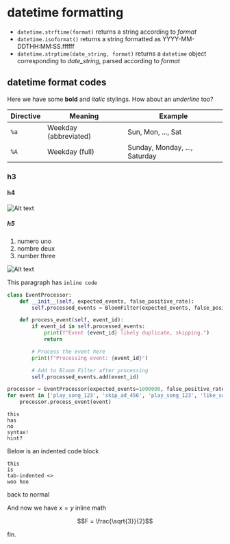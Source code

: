 # datetime formatting

* `datetime.strftime(format)` returns a string according to *format*
* `datetime.isoformat()` returns a string formatted as YYYY-MM-DDTHH:MM:SS.ffffff
* `datetime.strptime(date_string, format)` returns a `datetime` object corresponding to *date_string*, parsed according to *format*

## datetime format codes

Here we have some **bold** and *italic* stylings. How about an _underline_ too?

| Directive | Meaning               | Example                      |
|-----------|-----------------------|------------------------------|
| `%a`      | Weekday (abbreviated) | Sun, Mon, ..., Sat           |
| `%A`      | Weekday (full)        | Sunday, Monday, ..., Saturday|


### h3

#### h4

![Alt text]({attach}dog.png)


##### h5

1. numero uno
2. nombre deux
3. number three

![Alt text]({attach}slack.png)

This paragraph has `inline code`

```python
class EventProcessor:
    def __init__(self, expected_events, false_positive_rate):
        self.processed_events = BloomFilter(expected_events, false_positive_rate)

    def process_event(self, event_id):
        if event_id in self.processed_events:
            print(f"Event {event_id} likely duplicate, skipping.")
            return

        # Process the event here
        print(f"Processing event: {event_id}")

        # Add to Bloom Filter after processing
        self.processed_events.add(event_id)

processor = EventProcessor(expected_events=1000000, false_positive_rate=0.01)
for event in ['play_song_123', 'skip_ad_456', 'play_song_123', 'like_song_789']:
    processor.process_event(event)
```


```
this
has
no
syntax!
hint?
```

Below is an indented code block

    this
    is
    tab-indented <>
    woo hoo

back to normal

And now we have $x = y$ inline math

$$F = \frac{\sqrt{3}}{2}$$

fin.